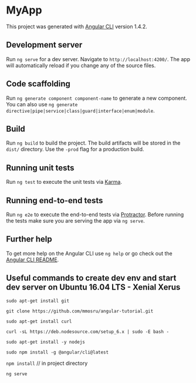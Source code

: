 # MyApp

This project was generated with [Angular CLI](https://github.com/angular/angular-cli) version 1.4.2.

## Development server

Run `ng serve` for a dev server. Navigate to `http://localhost:4200/`. The app will automatically reload if you change any of the source files.

## Code scaffolding

Run `ng generate component component-name` to generate a new component. You can also use `ng generate directive|pipe|service|class|guard|interface|enum|module`.

## Build

Run `ng build` to build the project. The build artifacts will be stored in the `dist/` directory. Use the `-prod` flag for a production build.

## Running unit tests

Run `ng test` to execute the unit tests via [Karma](https://karma-runner.github.io).

## Running end-to-end tests

Run `ng e2e` to execute the end-to-end tests via [Protractor](http://www.protractortest.org/).
Before running the tests make sure you are serving the app via `ng serve`.

## Further help

To get more help on the Angular CLI use `ng help` or go check out the [Angular CLI README](https://github.com/angular/angular-cli/blob/master/README.md).

## Useful commands to create dev env and start dev server on Ubuntu 16.04 LTS - Xenial Xerus

`sudo apt-get install git`

`git clone https://github.com/mmosru/angular-tutorial.git`

`sudo apt-get install curl`

`curl -sL https://deb.nodesource.com/setup_6.x | sudo -E bash -`

`sudo apt-get install -y nodejs`

`sudo npm install -g @angular/cli@latest`

`npm install`         // in project directory

`ng serve`